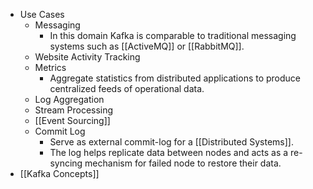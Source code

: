 - Use Cases
    - Messaging
        - In this domain Kafka is comparable to traditional messaging systems such as [[ActiveMQ]] or [[RabbitMQ]].
    - Website Activity Tracking
    - Metrics
        - Aggregate statistics from distributed applications to produce centralized feeds of operational data.
    - Log Aggregation
    - Stream Processing
    - [[Event Sourcing]]
    - Commit Log
        - Serve as external commit-log for a [[Distributed Systems]].
        - The log helps replicate data between nodes and acts as a re-syncing mechanism for failed node to restore their data.
- [[Kafka Concepts]]